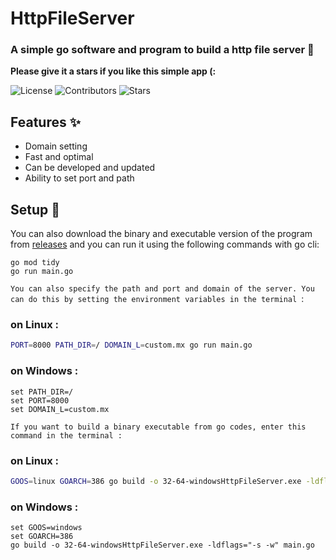 # HttpFileServer

### A simple go software and program to build a http file server 🎈

**Please give it a stars if you like this simple app (:**

![License](https://img.shields.io/badge/license-MIT-blue) ![Contributors](https://img.shields.io/github/contributors/MohammadRanjbar1122/go-simpleHttpFileServer) ![Stars](https://img.shields.io/github/stars/MohammadRanjbar1122/go-simpleHttpFileServer?style=social)

## Features ✨

* Domain setting
* Fast and optimal
* Can be developed and updated
* Ability to set port and path

## Setup 🔧

You can also download the binary and executable version of the program from [releases](https://github.com/MohammadRanjbar1122/go-simpleHttpFileServer/releases/) and you can run it using the following commands with go cli:

```shell
go mod tidy
go run main.go
```

`You can also specify the path and port and domain of the server. You can do this by setting the environment variables in the terminal `:

### on Linux :
```bash
PORT=8000 PATH_DIR=/ DOMAIN_L=custom.mx go run main.go 
```

### on Windows :
```shell
set PATH_DIR=/
set PORT=8000
set DOMAIN_L=custom.mx
```

`If you want to build a binary executable from go codes, enter this command in the terminal :`

### on Linux :
```bash
GOOS=linux GOARCH=386 go build -o 32-64-windowsHttpFileServer.exe -ldflags="-s -w" main.go
```

### on Windows :
```shell
set GOOS=windows
set GOARCH=386
go build -o 32-64-windowsHttpFileServer.exe -ldflags="-s -w" main.go
```
